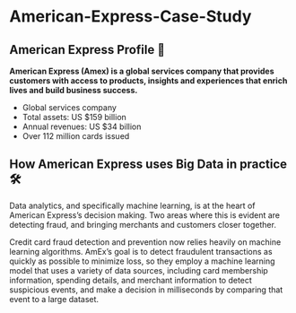 # American-Express-Case-Study

## American Express Profile 🚀
**American Express (Amex) is a global services company that provides customers with access to products, insights and experiences that enrich lives and build business success.**

* Global services company
* Total assets: US $159 billion 
* Annual revenues: US $34 billion 
* Over 112 million cards issued


## How American Express uses Big Data in practice 🛠️
Data analytics, and specifically machine learning, is at the heart of American Express’s decision making. Two areas where this is evident are detecting fraud, and bringing merchants and customers closer together.

Credit card fraud detection and prevention now relies heavily on machine learning algorithms. AmEx’s goal is to detect fraudulent transactions as quickly as possible to minimize loss, so they employ a machine learning model that uses a variety of data sources, including card membership information, spending details, and merchant information to detect suspicious events, and make a decision in milliseconds by comparing that event to a large dataset.

